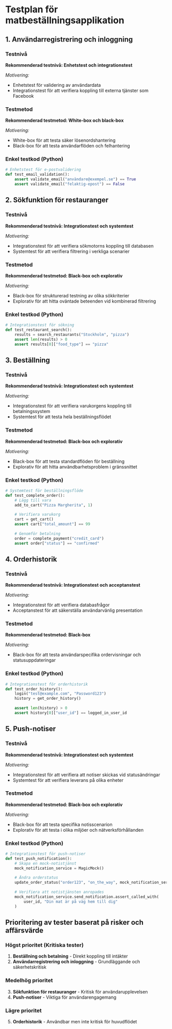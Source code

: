 # Testplan för matbeställningsapplikation

## 1. Användarregistrering och inloggning

### Testnivå
**Rekommenderad testnivå: Enhetstest och integrationstest**

*Motivering:* 
- Enhetstest för validering av användardata
- Integrationstest för att verifiera koppling till externa tjänster som Facebook

### Testmetod
**Rekommenderad testmetod: White-box och black-box**

*Motivering:*
- White-box för att testa säker lösenordshantering
- Black-box för att testa användarflöden och felhantering

### Enkel testkod (Python)
```python
# Enhetstest för e-postvalidering
def test_email_validation():
    assert validate_email("användare@exempel.se") == True
    assert validate_email("felaktig-epost") == False
```

## 2. Sökfunktion för restauranger

### Testnivå
**Rekommenderad testnivå: Integrationstest och systemtest**

*Motivering:*
- Integrationstest för att verifiera sökmotorns koppling till databasen
- Systemtest för att verifiera filtrering i verkliga scenarier

### Testmetod
**Rekommenderad testmetod: Black-box och explorativ**

*Motivering:*
- Black-box för strukturerad testning av olika sökkriterier
- Explorativ för att hitta oväntade beteenden vid kombinerad filtrering

### Enkel testkod (Python)
```python
# Integrationstest för sökning
def test_restaurant_search():
    results = search_restaurants("Stockholm", "pizza")
    assert len(results) > 0
    assert results[0]["food_type"] == "pizza"
```

## 3. Beställning

### Testnivå
**Rekommenderad testnivå: Integrationstest och systemtest**

*Motivering:*
- Integrationstest för att verifiera varukorgens koppling till betalningssystem
- Systemtest för att testa hela beställningsflödet

### Testmetod
**Rekommenderad testmetod: Black-box och explorativ**

*Motivering:*
- Black-box för att testa standardflöden för beställning
- Explorativ för att hitta användbarhetsproblem i gränssnittet

### Enkel testkod (Python)
```python
# Systemtest för beställningsflöde
def test_complete_order():
    # Lägg till vara
    add_to_cart("Pizza Margherita", 1)
    
    # Verifiera varukorg
    cart = get_cart()
    assert cart["total_amount"] == 99
    
    # Genomför betalning
    order = complete_payment("credit_card")
    assert order["status"] == "confirmed"
```

## 4. Orderhistorik

### Testnivå
**Rekommenderad testnivå: Integrationstest och acceptanstest**

*Motivering:*
- Integrationstest för att verifiera databasfrågor
- Acceptanstest för att säkerställa användarvänlig presentation

### Testmetod
**Rekommenderad testmetod: Black-box**

*Motivering:*
- Black-box för att testa användarspecifika ordervisningar och statusuppdateringar

### Enkel testkod (Python)
```python
# Integrationstest för orderhistorik
def test_order_history():
    login("test@example.com", "Password123")
    history = get_order_history()
    
    assert len(history) > 0
    assert history[0]["user_id"] == logged_in_user_id
```

## 5. Push-notiser

### Testnivå
**Rekommenderad testnivå: Integrationstest och systemtest**

*Motivering:*
- Integrationstest för att verifiera att notiser skickas vid statusändringar
- Systemtest för att verifiera leverans på olika enheter

### Testmetod
**Rekommenderad testmetod: Black-box och explorativ**

*Motivering:*
- Black-box för att testa specifika notisscenarion
- Explorativ för att testa i olika miljöer och nätverksförhållanden

### Enkel testkod (Python)
```python
# Integrationstest för push-notiser
def test_push_notification():
    # Skapa en mock-notistjänst
    mock_notification_service = MagicMock()
    
    # Ändra orderstatus
    update_order_status("order123", "on_the_way", mock_notification_service)
    
    # Verifiera att notistjänsten anropades
    mock_notification_service.send_notification.assert_called_with(
        user_id, "Din mat är på väg hem till dig"
    )
```

## Prioritering av tester baserat på risker och affärsvärde

### Högst prioritet (Kritiska tester)
1. **Beställning och betalning** - Direkt koppling till intäkter
2. **Användarregistrering och inloggning** - Grundläggande och säkerhetskritisk

### Medelhög prioritet
3. **Sökfunktion för restauranger** - Kritisk för användarupplevelsen
4. **Push-notiser** - Viktiga för användarengagemang

### Lägre prioritet
5. **Orderhistorik** - Användbar men inte kritisk för huvudflödet